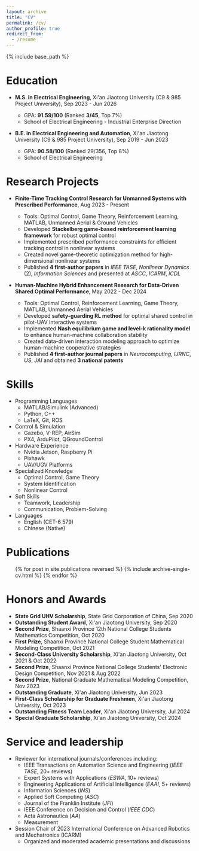 ```yaml
---
layout: archive
title: "CV"
permalink: /cv/
author_profile: true
redirect_from:
  - /resume
---
```


{% include base_path %}

Education
======
* **M.S. in Electrical Engineering**, Xi'an Jiaotong University (C9 & 985 Project University), Sep 2023 - Jun 2026
  * GPA: **91.59/100** (Ranked **3/45**, Top 7%)
  * School of Electrical Engineering - Industrial Enterprise Direction

* **B.E. in Electrical Engineering and Automation**, Xi'an Jiaotong University (C9 & 985 Project University), Sep 2019 - Jun 2023
  * GPA: **90.58/100** (Ranked 29/356, Top 8%)
  * School of Electrical Engineering

Research Projects
======
* **Finite-Time Tracking Control Research for Unmanned Systems with Prescribed Performance**, Aug 2023 - Present
  * Tools: Optimal Control, Game Theory, Reinforcement Learning, MATLAB, Unmanned Aerial & Ground Vehicles
  * Developed **Stackelberg game-based reinforcement learning framework** for robust optimal control
  * Implemented prescribed performance constraints for efficient tracking control in nonlinear systems
  * Created novel game-theoretic optimization method for high-dimensional nonlinear systems
  * Published **4 first-author papers** in *IEEE TASE*, *Nonlinear Dynamics* (2), *Information Sciences* and presented at *ASCC*, *ICARM*, *ICDL*

* **Human-Machine Hybrid Enhancement Research for Data-Driven Shared Optimal Performance**, May 2022 - Dec 2024
  * Tools: Optimal Control, Reinforcement Learning, Game Theory, MATLAB, Unmanned Aerial Vehicles
  * Developed **safety-guarding RL method** for optimal shared control in pilot-UAV interactive systems
  * Implemented **Nash equilibrium game and level-k rationality model** to enhance human-machine collaboration stability
  * Created data-driven interaction modeling approach to optimize human-machine cooperative strategies
  * Published **4 first-author journal papers** in *Neurocomputing*, *IJRNC*, *US*, *JAI* and obtained **3 national patents**

Skills
======
* Programming Languages
  * MATLAB/Simulink (Advanced)
  * Python, C++
  * LaTeX, Git, ROS
* Control & Simulation
  * Gazebo, V-REP, AirSim
  * PX4, ArduPilot, QGroundControl
* Hardware Experience
  * Nvidia Jetson, Raspberry Pi
  * Pixhawk
  * UAV/UGV Platforms
* Specialized Knowledge
  * Optimal Control, Game Theory
  * System Identification
  * Nonlinear Control
* Soft Skills
  * Teamwork, Leadership
  * Communication, Problem-Solving
* Languages
  * English (CET-6 579)
  * Chinese (Native)

Publications
======
  <ul>{% for post in site.publications reversed %}
    {% include archive-single-cv.html %}
  {% endfor %}</ul>
  
<!-- Talks
======
  <ul>{% for post in site.talks reversed %}
    {% include archive-single-talk-cv.html  %}
  {% endfor %}</ul>
  
Teaching
======
  <ul>{% for post in site.teaching reversed %}
    {% include archive-single-cv.html %}
  {% endfor %}</ul> -->


Honors and Awards
======
  * **State Grid UHV Scholarship**, State Grid Corporation of China, Sep 2020
  * **Outstanding Student Award**, Xi'an Jiaotong University, Sep 2020
  * **Second Prize**, Shaanxi Province 12th National College Students Mathematics Competition, Oct 2020
  * **First Prize**, Shaanxi Province National College Student Mathematical Modeling Competition, Oct 2021
  * **Second-Class University Scholarship**, Xi'an Jiaotong University, Oct 2021 & Oct 2022
  * **Second Prize**, Shaanxi Province National College Students' Electronic Design Competition, Nov 2021 & Aug 2022
  * **Second Prize**, National Graduate Mathematical Modeling Competition, Nov 2023
  * **Outstanding Graduate**, Xi'an Jiaotong University, Jun 2023
  * **First-Class Scholarship for Graduate Freshmen**, Xi'an Jiaotong University, Oct 2023
  * **Outstanding Fitness Team Leader**, Xi'an Jiaotong University, Jul 2024
  * **Special Graduate Scholarship**, Xi'an Jiaotong University, Oct 2024

Service and leadership
======
* Reviewer for international journals/conferences including:
  * IEEE Transactions on Automation Science and Engineering (*IEEE TASE*, 20+ reviews) 
  * Expert Systems with Applications (*ESWA*, 10+ reviews)
  * Engineering Applications of Artificial Intelligence (*EAAI*, 5+ reviews)
  * Information Sciences (*INS*)
  * Applied Soft Computing (*ASC*)
  * Journal of the Franklin Institute (*JFI*)
  * IEEE Conference on Decision and Control (*IEEE CDC*)
  * Acta Astronautica (*AA*)
  * Measurement
* Session Chair of 2023 International Conference on Advanced Robotics and Mechatronics (ICARM)
  <!-- * Chaired technical session at Class A conference of Chinese Association of Automation -->
  * Organized and moderated academic presentations and discussions